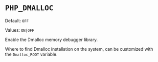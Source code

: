 # `PHP_DMALLOC`

Default: `OFF`

Values: `ON|OFF`

Enable the Dmalloc memory debugger library.

Where to find Dmalloc installation on the system, can be customized with the
`Dmalloc_ROOT` variable.
